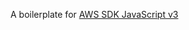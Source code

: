 A boilerplate for [AWS SDK JavaScript v3](https://docs.aws.amazon.com/AWSJavaScriptSDK/v3/latest/index.html)

